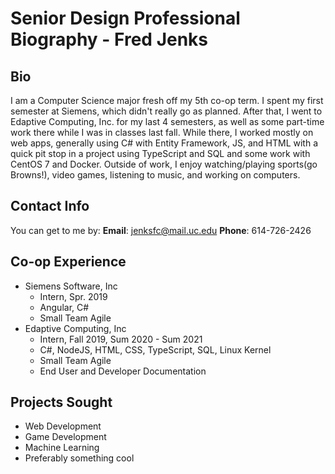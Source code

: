 ﻿# Senior Design Professional Biography - Fred Jenks

## Bio
I am a Computer Science major fresh off my 5th co-op term. I spent my first semester at Siemens, which didn't really go as planned. After that, I went to Edaptive Computing, Inc. for my last 4 semesters, as well as some part-time work there while I was in classes last fall. While there, I worked mostly on web apps, generally using C# with Entity Framework, JS, and HTML with a quick pit stop in a project using TypeScript and SQL and some work with CentOS 7 and Docker. Outside of work, I enjoy watching/playing sports(go Browns!), video games, listening to music, and working on computers.


## Contact Info

You can get to me by:
**Email**: jenksfc@mail.uc.edu
**Phone**: 614-726-2426

## Co-op Experience
- Siemens Software, Inc
	* Intern, Spr. 2019
	* Angular, C#
	* Small Team Agile
- Edaptive Computing, Inc
	* Intern, Fall 2019, Sum 2020 - Sum 2021
	* C#, NodeJS, HTML, CSS, TypeScript, SQL, Linux Kernel
	* Small Team Agile
	* End User and Developer Documentation
## Projects Sought
* Web Development
* Game Development
* Machine Learning
* Preferably something cool 

 
